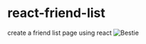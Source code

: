# react-friend-list
create a friend list page using react
![Bestie](https://user-images.githubusercontent.com/52837649/85192739-a2d39a00-b291-11ea-8459-fe56c0be9b09.gif)

